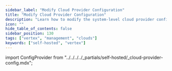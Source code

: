 ```yaml
---
sidebar_label: "Modify Cloud Provider Configuration"
title: "Modify Cloud Provider Configuration"
description: "Learn how to modify the system-level cloud provider configuration in Palette VerteX."
icon: ""
hide_table_of_contents: false
sidebar_position: 130
tags: ["vertex", "management", "clouds"]
keywords: ["self-hosted", "vertex"]
---
```


import ConfigProvider from "../../../../_partials/self-hosted/_cloud-provider-config.mdx";

<ConfigProvider name="cloud-provider-config" edition="VerteX" />
